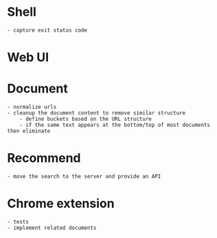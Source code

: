 
# Shell
    - capture exit status code

# Web UI

# Document
    - normalize urls
    - cleanup the document content to remove similar structure
        - define buckets based on the URL structure
        - if the same text appears at the bottom/top of most documents then eliminate

# Recommend
    - move the search to the server and provide an API

# Chrome extension

    - tests
    - implement related documents